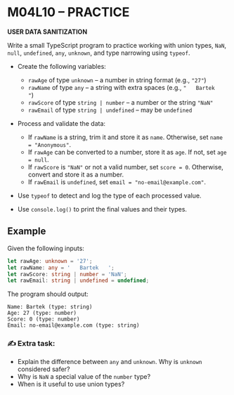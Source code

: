 # M04L10 – PRACTICE

**USER DATA SANITIZATION**

Write a small TypeScript program to practice working with union types, `NaN`, `null`, `undefined`, `any`, `unknown`, and type narrowing using `typeof`.

- Create the following variables:

  - `rawAge` of type `unknown` – a number in string format (e.g., `"27"`)
  - `rawName` of type `any` – a string with extra spaces (e.g., `"   Bartek   "`)
  - `rawScore` of type `string | number` – a number or the string `"NaN"`
  - `rawEmail` of type `string | undefined` – may be `undefined`

- Process and validate the data:

  - If `rawName` is a string, trim it and store it as `name`. Otherwise, set `name = "Anonymous"`.
  - If `rawAge` can be converted to a number, store it as `age`. If not, set `age = null`.
  - If `rawScore` is `"NaN"` or not a valid number, set `score = 0`. Otherwise, convert and store it as a number.
  - If `rawEmail` is `undefined`, set `email = "no-email@example.com"`.

- Use `typeof` to detect and log the type of each processed value.

- Use `console.log()` to print the final values and their types.

## Example

Given the following inputs:

```ts
let rawAge: unknown = '27';
let rawName: any = '   Bartek   ';
let rawScore: string | number = 'NaN';
let rawEmail: string | undefined = undefined;
```

The program should output:

```
Name: Bartek (type: string)
Age: 27 (type: number)
Score: 0 (type: number)
Email: no-email@example.com (type: string)
```

### ✍️ Extra task:

- Explain the difference between `any` and `unknown`. Why is `unknown` considered safer?
- Why is `NaN` a special value of the `number` type?
- When is it useful to use union types?
